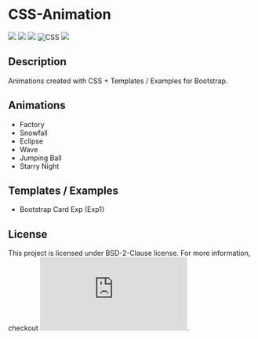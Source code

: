 # CSS-Animation

![](https://img.shields.io/badge/License-BSD%202%20Clause-red)
![](https://img.shields.io/badge/Version-Stable-success)
![](https://img.shields.io/badge/-Stylish-2d2f40?style=flat&logo=stylelint)
![CSS](https://img.shields.io/badge/-CSS-05122A?style=flat&logo=CSS3)
![](https://img.shields.io/badge/No.%20of%20Animations-6-9cf?style=flat&logo=Soundcharts)

## Description

Animations created with CSS + Templates / Examples for Bootstrap.

## Animations

- Factory
- Snowfall
- Eclipse
- Wave
- Jumping Ball
- Starry Night

## Templates / Examples

- Bootstrap Card Exp (Exp1)

## License

This project is licensed under BSD-2-Clause license. For more information, checkout ![License](https://github.com/BenSt099/CSS-Animation/blob/main/LICENSE.md).